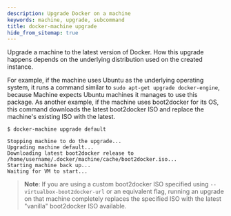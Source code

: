 ```yaml
---
description: Upgrade Docker on a machine
keywords: machine, upgrade, subcommand
title: docker-machine upgrade
hide_from_sitemap: true
---
```


Upgrade a machine to the latest version of Docker. How this upgrade happens
depends on the underlying distribution used on the created instance.

For example, if the machine uses Ubuntu as the underlying operating system, it
runs a command similar to `sudo apt-get upgrade docker-engine`, because
Machine expects Ubuntu machines it manages to use this package. As another
example, if the machine uses boot2docker for its OS, this command downloads
the latest boot2docker ISO and replace the machine's existing ISO with the
latest.

```none
$ docker-machine upgrade default

Stopping machine to do the upgrade...
Upgrading machine default...
Downloading latest boot2docker release to /home/username/.docker/machine/cache/boot2docker.iso...
Starting machine back up...
Waiting for VM to start...
```

> **Note**: If you are using a custom boot2docker ISO specified using
> `--virtualbox-boot2docker-url` or an equivalent flag, running an upgrade on
> that machine completely replaces the specified ISO with the latest
> "vanilla" boot2docker ISO available.
